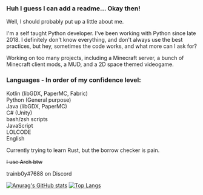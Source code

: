 ### Huh I guess I can add a readme... Okay then!
Well, I should probably put up a little about me.

I'm a self taught Python developer. I've been working with Python since late 2018.
I definitely don't know everything, and don't always use the best practices, but hey, sometimes the code works, and what more can I ask for?  
  
Working on too many projects, including a Minecraft server, a bunch of Minecraft client mods, a MUD, and a 2D space themed videogame.


### Languages - In order of my confidence level:  
Kotlin (libGDX, PaperMC, Fabric)  
Python (General purpose)   
Java (libGDX, PaperMC)  
C# (Unity)  
bash/zsh scripts  
JavaScript  
LOLCODE  
English  

Currently trying to learn Rust, but the borrow checker is pain.

~~I use Arch btw~~

trainb0y#7688 on Discord

[![Anurag's GitHub stats](https://github-readme-stats.vercel.app/api?username=trainb0y&?count_private=true)](https://github.com/anuraghazra/github-readme-stats)
[![Top Langs](https://github-readme-stats.vercel.app/api/top-langs/?username=trainb0y)](https://github.com/anuraghazra/github-readme-stats)
